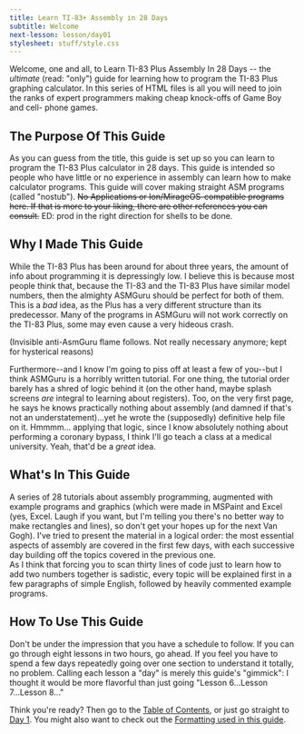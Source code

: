 ```yaml
---
title: Learn TI-83+ Assembly in 28 Days
subtitle: Welcome
next-lesson: lesson/day01
stylesheet: stuff/style.css
---
```


Welcome, one and all, to Learn TI-83 Plus Assembly In 28 Days -- the
_ultimate_ (read: "only") guide for learning how to program the TI-83 Plus
graphing calculator. In this series of HTML files is all you will need to join
the ranks of expert programmers making cheap knock-offs of Game Boy and cell-
phone games.

## The Purpose Of This Guide

As you can guess from the title, this guide is set up so you can learn to
program the TI-83 Plus calculator in 28 days. This guide is intended so people
who have little or no experience in assembly can learn how to make calculator
programs. This guide will cover making straight ASM programs (called
"nostub"). <del>No Applications or Ion/MirageOS-compatible programs here. If
that is more to your liking, there are other references you can consult.</del>
ED: prod in the right direction for shells to be done.

## Why I Made This Guide

While the TI-83 Plus has been around for about three years, the amount of info
about programming it is depressingly low. I believe this is because most
people think that, because the TI-83 and the TI-83 Plus have similar model
numbers, then the almighty ASMGuru should be perfect for both of them. This is
a _bad_ idea, as the Plus has a very different structure than its predecessor.
Many of the programs in ASMGuru will not work correctly on the TI-83 Plus,
some may even cause a very hideous crash.

(Invisible anti-AsmGuru flame follows. Not really necessary anymore; kept for
hysterical reasons)  

Furthermore--and I know I'm going to piss off at least a few of you--but I
think ASMGuru is a horribly written tutorial. For one thing, the tutorial
order barely has a shred of logic behind it (on the other hand, maybe splash
screens _are_ integral to learning about registers). Too, on the very first
page, he says he knows practically nothing about assembly (and damned if
that's not an understatement)...yet he wrote the (supposedly) definitive help
file on it. Hmmmm... applying that logic, since I know absolutely nothing
about performing a coronary bypass, I think I'll go teach a class at a medical
university. Yeah, that'd be a _great_ idea.

## What's In This Guide

A series of 28 tutorials about assembly programming, augmented with example
programs and graphics (which were made in MSPaint and Excel (yes, Excel. Laugh
if you want, but I'm telling you there's no better way to make rectangles and
lines), so don't get your hopes up for the next Van Gogh). I've tried to
present the material in a logical order: the most essential aspects of
assembly are covered in the first few days, with each successive day building
off the topics covered in the previous one.  
As I think that forcing you to scan thirty lines of code just to learn how to
add two numbers together is sadistic, every topic will be explained first in a
few paragraphs of simple English, followed by heavily commented example
programs.

## How To Use This Guide

Don't be under the impression that you have a schedule to follow. If you can
go through eight lessons in two hours, go ahead. If you feel you have to spend
a few days repeatedly going over one section to understand it totally, no
problem. Calling each lesson a "day" is merely this guide's "gimmick": I
thought it would be more flavorful than just going "Lesson 6...Lesson
7...Lesson 8..."

Think you're ready? Then go to the [Table of Contents](lesson/toc.html), or
just go straight to [Day 1](lesson/day01.html). You might also want to check
out the [Formatting used in this guide](ref/format.html).


